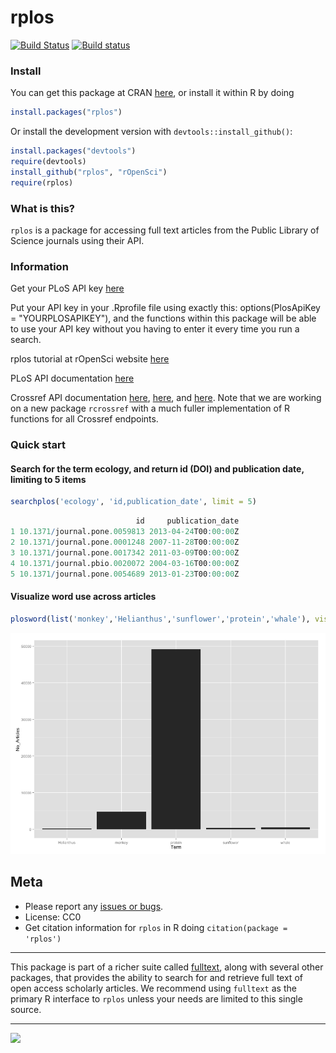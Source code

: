 rplos
=====

[![Build Status](https://api.travis-ci.org/ropensci/rplos.png)](https://travis-ci.org/ropensci/rplos)
[![Build status](https://ci.appveyor.com/api/projects/status/m5lek0xawvgi5bwc/branch/master)](https://ci.appveyor.com/project/sckott/rplos/branch/master)

### Install

You can get this package at CRAN [here](http://cran.r-project.org/web/packages/rplos/), or install it within R by doing

```r
install.packages("rplos")
```

Or install the development version with `devtools::install_github()`:

```r
install.packages("devtools")
require(devtools)
install_github("rplos", "rOpenSci")
require(rplos)
```

### What is this?

`rplos` is a package for accessing full text articles from the Public Library of Science journals using their API.

### Information

Get your PLoS API key [here](http://alm.plos.org/)

Put your API key in your .Rprofile file using exactly this:
options(PlosApiKey = "YOURPLOSAPIKEY"),
and the functions within this package will be able to use your API key without you having to enter it every time you run a search.

rplos tutorial at rOpenSci website [here](http://ropensci.org/tutorials/rplos_tutorial.html)

PLoS API documentation [here](http://api.plos.org/)

Crossref API documentation [here](https://github.com/CrossRef/rest-api-doc/blob/master/rest_api.md), [here](http://crosstech.crossref.org/2014/04/%E2%99%AB-researchers-just-wanna-have-funds-%E2%99%AB.html), and [here](http://help.crossref.org/#home). Note that we are working on a new package `rcrossref` with a much fuller implementation of R functions for all Crossref endpoints.

### Quick start


#### Search for the term ecology, and return id (DOI) and publication date, limiting to 5 items

```r
searchplos('ecology', 'id,publication_date', limit = 5)
```

```r
                            id     publication_date
1 10.1371/journal.pone.0059813 2013-04-24T00:00:00Z
2 10.1371/journal.pone.0001248 2007-11-28T00:00:00Z
3 10.1371/journal.pone.0017342 2011-03-09T00:00:00Z
4 10.1371/journal.pbio.0020072 2004-03-16T00:00:00Z
5 10.1371/journal.pone.0054689 2013-01-23T00:00:00Z
```

#### Visualize word use across articles

```r
plosword(list('monkey','Helianthus','sunflower','protein','whale'), vis = 'TRUE')
```

![plosword](inst/assets/img/plosword.png)

## Meta

* Please report any [issues or bugs](https://github.com/ropensci/rplos/issues).
* License: CC0
* Get citation information for `rplos` in R doing `citation(package = 'rplos')`

---

This package is part of a richer suite called [fulltext](https://github.com/ropensci/fulltext), along with several other packages, that provides the ability to search for and retrieve full text of open access scholarly articles. We recommend using `fulltext` as the primary R interface to `rplos` unless your needs are limited to this single source.

---

[![](http://ropensci.org/public_images/github_footer.png)](http://ropensci.org)
